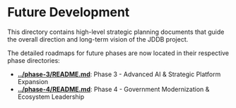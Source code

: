 # Future Development

This directory contains high-level strategic planning documents that guide the overall direction and long-term vision of the JDDB project.

The detailed roadmaps for future phases are now located in their respective phase directories:

*   **[../phase-3/README.md](../phase-3/README.md)**: Phase 3 - Advanced AI & Strategic Platform Expansion
*   **[../phase-4/README.md](../phase-4/README.md)**: Phase 4 - Government Modernization & Ecosystem Leadership
